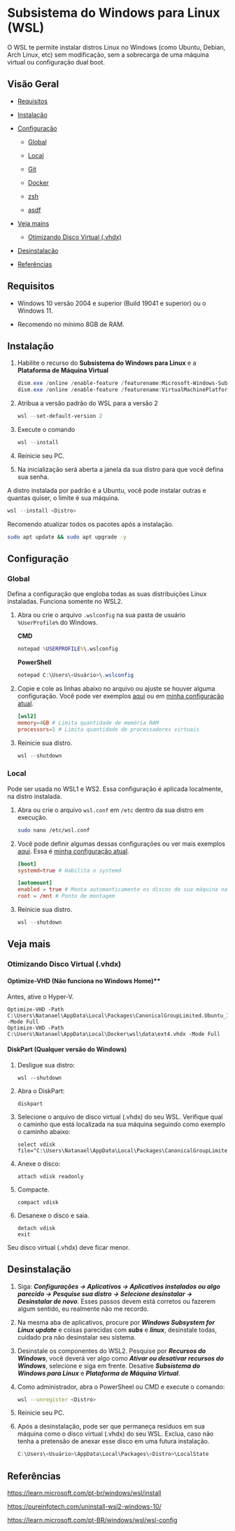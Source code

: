 # Subsistema do Windows para Linux (WSL)

O WSL te permite instalar distros Linux no Windows (como Ubuntu, Debian, Arch Linux, etc) sem modificação, sem a sobrecarga de uma máquina virtual ou configuração dual boot.

## Visão Geral

- [Requisitos](#requisitos)

- [Instalação](#instalação)

- [Configuração](#configuração)

  - [Global](#global)

  - [Local](#local)

  - [Git](/git.md)

  - [Docker](/docker.md)

  - [zsh](/zhs.md)

  - [asdf](/asdf.md)

- [Veja mains](#veja-mais)

  - [Otimizando Disco Virtual (.vhdx)](#otimizando-disco-virtual-vhdx)

- [Desinstalação](#desinstalação)

- [Referências](#referências)

## Requisitos

- Windows 10 versão 2004 e superior (Build 19041 e superior) ou o Windows 11.

- Recomendo no mínimo 8GB de RAM.

## Instalação

1. Habilite o recurso do **Subsistema do Windows para Linux** e a **Plataforma de Máquina Virtual**

    ```powershell
    dism.exe /online /enable-feature /featurename:Microsoft-Windows-Subsystem-Linux /all /norestart
    dism.exe /online /enable-feature /featurename:VirtualMachinePlatform /all /norestart
    ```

2. Atribua a versão padrão do WSL para a versão 2

    ```powershell
    wsl --set-default-version 2
    ```

3. Execute o comando

    ```powershell
    wsl --install
    ```

4. Reinicie seu PC.

5. Na inicialização será aberta a janela da sua distro para que você defina sua senha.

A distro instalada por padrão é a Ubuntu, você pode instalar outras e quantas quiser, o limite é sua máquina.

```powershell
wsl --install <Distro>
```

Recomendo atualizar todos os pacotes após a instalação.

```sh
sudo apt update && sudo apt upgrade -y
```

## Configuração

### Global

Defina a configuração que engloba todas as suas distribuições Linux instaladas. Funciona somente no WSL2.

1. Abra ou crie o arquivo `.wslconfig` na sua pasta de usuário `%UserProfile%` do Windows.

    **CMD**

    ```cmd
    notepad %USERPROFILE%\.wslconfig
    ```

    **PowerShell**

    ```powershell
    notepad C:\Users\<Usuário>\.wslconfig
    ```

2. Copie e cole as linhas abaixo no arquivo ou ajuste se houver alguma configuração. Você pode ver exemplos [aqui](/my-config-files/.wslconfig.exemple) ou em [minha configuração atual](/my-config-files/.wslconfig).

    ````conf
    [wsl2]
    memory=4GB # Limita quantidade de memória RAM
    processors=1 # Limita quantidade de processadores virtuais
    ````

3. Reinicie sua distro.

    ```powershell
    wsl --shutdown
    ```

### Local

Pode ser usada no WSL1 e WS2. Essa configuração é aplicada localmente, na distro instalada.

1. Abra ou crie o arquivo `wsl.conf` em `/etc` dentro da sua distro em execução.

    ```sh
    sudo nano /etc/wsl.conf
    ```

2. Você pode definir algumas dessas configurações ou ver mais exemplos [aqui](/my-config-files/wsl.conf.exemple). Essa é [minha configuração atual](/my-config-files/wsl.conf).

    ```conf
    [boot]
    systemd=true # Habilita o systemd

    [automount]
    enabled = true # Monta automanticamente os discos de sua máquina na distro
    root = /mnt # Ponto de montagem
    ```

3. Reinicie sua distro.

    ```powershell
    wsl --shutdown
    ```

## Veja mais

### Otimizando Disco Virtual (.vhdx)

#### Optimize-VHD (Não funciona no Windows Home)**

Antes, ative o Hyper-V.

```shell
Optimize-VHD -Path C:\Users\Natanael\AppData\Local\Packages\CanonicalGroupLimited.Ubuntu_79rhkp1fndgsc\LocalState\ext4.vhdx -Mode Full
Optimize-VHD -Path C:\Users\Natanael\AppData\Local\Docker\wsl\data\ext4.vhdx -Mode Full
```

#### DiskPart (Qualquer versão do Windows)

1. Desligue sua distro:

    ```shell
    wsl --shutdown
    ```

2. Abra o DiskPart:

    ```shell
    diskpart
    ```

3. Selecione o arquivo de disco virtual (.vhdx) do seu WSL. Verifique qual o caminho que está localizada na sua máquina seguindo como exemplo o caminho abaixo:

    ```shell
    select vdisk file="C:\Users\Natanael\AppData\Local\Packages\CanonicalGroupLimited.Ubuntu_79rhkp1fndgsc\LocalState\ext4.vhdx"
    ```

4. Anexe o disco:

    ```shell
    attach vdisk readonly
    ```

5. Compacte.

    ```shell
    compact vdisk
    ```

6. Desanexe o disco e saia.

    ```shell
    detach vdisk
    exit
    ```

Seu disco virtual (.vhdx) deve ficar menor.

## Desinstalação

1. Siga: ***Configurações → Aplicativos → Aplicativos instalados ou algo parecido → Pesquise sua distro → Selecione desinstalar → Desinstalar de novo***. Esses passos devem está corretos ou fazerem algum sentido, eu realmente não me recordo.

2. Na mesma aba de aplicativos, procure por ***Windows Subsystem for Linux update*** e coisas parecidas com ***subs*** e ***linux***, desinstale todas, cuidado pra não desinstalar seu sistema.

3. Desinstale os componentes do WSL2. Pesquise por ***Recursos do Windows***, você deverá ver algo como ***Ativar ou desativar recursos do Windows***, selecione e siga em frente. Desative ***Subsistema do Windows para Linux*** e ***Plataforma de Máquina Virtual***.

4. Como administrador, abra o PowerSheel ou CMD e execute o comando:

    ```sh
    wsl --unregister <Distro>
    ```

5. Reinicie seu PC.

6. Após a desinstalação, pode ser que permaneça resíduos em sua máquina como o disco virtual (.vhdx) do seu WSL. Exclua, caso não tenha a pretensão de anexar esse disco em uma futura instalação.

    ```powershell
    C:\Users\<Usuário>\AppData\Local\Packages\<Distro>\LocalState
    ```

## Referências

<https://learn.microsoft.com/pt-br/windows/wsl/install>

<https://pureinfotech.com/uninstall-wsl2-windows-10/>

<https://learn.microsoft.com/pt-BR/windows/wsl/wsl-config>
